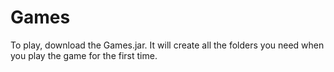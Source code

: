 # Games
To play, download the Games.jar. 
It will create all the folders you need when you play the game for the first time.
